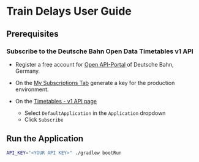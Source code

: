 # Train Delays User Guide

## Prerequisites

### Subscribe to the Deutsche Bahn Open Data Timetables v1 API

- Register a free account for [Open API-Portal](https://developer.deutschebahn.com/store/site/pages/home.jag)
  of Deutsche Bahn, Germany.

- On the [My Subscriptions Tab](https://developer.deutschebahn.com/store/site/pages/subscriptions.jag)
  generate a key for the production environment.

- On the
  [Timetables - v1 API page](https://developer.deutschebahn.com/store/apis/info?name=Timetables&version=v1&provider=DBOpenData)
    - Select `DefaultApplication` in the `Application` dropdown
    - Click `Subscribe`

## Run the Application

```sh
API_KEY="<YOUR API KEY>" ./gradlew bootRun
```
